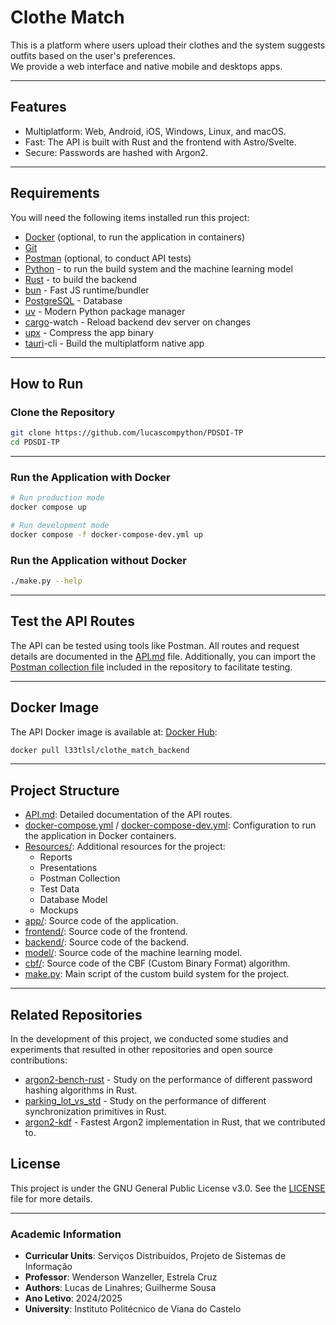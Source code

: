# Clothe Match

This is a platform where users upload their clothes and the system suggests outfits based on the user's preferences.  
We provide a web interface and native mobile and desktops apps.  

---

## Features

- Multiplatform: Web, Android, iOS, Windows, Linux, and macOS.
- Fast: The API is built with Rust and the frontend with Astro/Svelte.
- Secure: Passwords are hashed with Argon2.

---

## Requirements

You will need the following items installed run this project:

- [Docker](https://v2.tauri.app/reference/cli/) (optional, to run the application in containers)
- [Git](https://upx.github.io/)
- [Postman](https://crates.io/crates/cargo-watch) (optional, to conduct API tests)  
- [Python](https://github.com/astral-sh/uv) - to run the build system and the machine learning model
- [Rust](https://www.postgresql.org/) - to build the backend
- [bun](https://bun.sh/) - Fast JS runtime/bundler
- [PostgreSQL](https://www.rust-lang.org/tools/install) - Database
- [uv](https://www.python.org/downloads/) - Modern Python package manager
- [cargo](https://v2.tauri.app/reference/cli/)-watch - Reload backend dev server on changes
- [upx](https://v2.tauri.app/reference/cli/) - Compress the app binary
- [tauri](https://v2.tauri.app/reference/cli/)-cli - Build the multiplatform native app

---

## How to Run

### Clone the Repository

```bash
git clone https://github.com/lucascompython/PDSDI-TP
cd PDSDI-TP
```

---

### Run the Application with Docker

```bash
# Run production mode
docker compose up

# Run development mode
docker compose -f docker-compose-dev.yml up
```

### Run the Application without Docker

```bash
./make.py --help
```

---

## Test the API Routes

The API can be tested using tools like Postman. All routes and request details are documented in the [API.md](resources/API.md) file. Additionally, you can import the [Postman collection file](resources/PDSDI.postman_collection.json) included in the repository to facilitate testing.

---

## Docker Image

The API Docker image is available at: [Docker Hub](https://hub.docker.com/r/l33tlsl/clothe_match_backend):

```bash
docker pull l33tlsl/clothe_match_backend
```

---

## Project Structure

- [API.md](resources/API.md): Detailed documentation of the API routes.
- [docker-compose.yml](docker-compose.yml) / [docker-compose-dev.yml](docker-compose-dev.yml): Configuration to run the application in Docker containers.
- [Resources/](resources/): Additional resources for the project:
  - Reports
  - Presentations
  - Postman Collection
  - Test Data  
  - Database Model
  - Mockups
- [app/](app/): Source code of the application.
- [frontend/](frontend/): Source code of the frontend.
- [backend/](backend/): Source code of the backend.
- [model/](model/): Source code of the machine learning model.
- [cbf/](cbf/): Source code of the CBF (Custom Binary Format) algorithm.
- [make.py](make.py): Main script of the custom build system for the project.

---

## Related Repositories

In the development of this project, we conducted some studies and experiments that resulted in other repositories and open source contributions:

- [argon2-bench-rust](https://github.com/lucascompython/argon2-bench-rust) - Study on the performance of different password hashing algorithms in Rust.
- [parking_lot_vs_std](https://github.com/lucascompython/parking_lot_vs_std) - Study on the performance of different synchronization primitives in Rust.
- [argon2-kdf](https://github.com/lucascompython/argon2-kdf) - Fastest Argon2 implementation in Rust, that we contributed to.

## License

This project is under the GNU General Public License v3.0. See the [LICENSE](LICENSE) file for more details.

---

### Academic Information

- **Curricular Units**: Serviços Distribuídos, Projeto de Sistemas de Informação
- **Professor**: Wenderson Wanzeller, Estrela Cruz
- **Authors**: Lucas de Linahres; Guilherme Sousa
- **Ano Letivo**: 2024/2025
- **University**: Instituto Politécnico de Viana do Castelo
